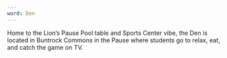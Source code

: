 ```yaml
---
word: Den
---
```


Home to the Lion’s Pause Pool table and Sports Center vibe, the Den is located in Buntrock Commons in the Pause where students go to relax, eat, and catch the game on TV.
